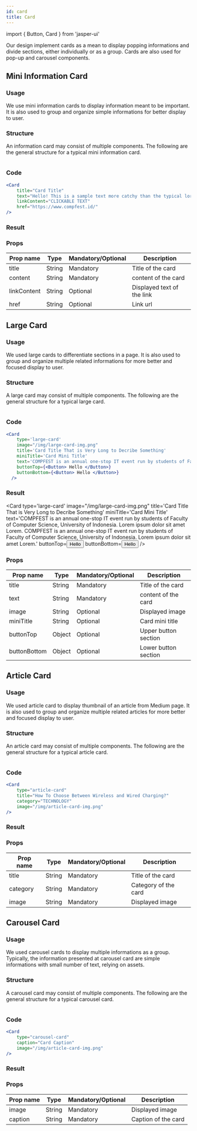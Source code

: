 ```yaml
---
id: card
title: Card
---
```

import { Button, Card } from 'jasper-ui'

Our design implement cards as a mean to display popping informations and divide sections, either individually or as a group. Cards are also used for pop-up and carousel components.

## Mini Information Card

### Usage
We use mini information cards to display information meant to be important. It is also used to group and organize simple informations for better display to user.

### Structure
An information card may consist of multiple components. The following are the general structure for a typical mini information card.

<img src='/img/card-example.svg' alt=''/>

### Code
```jsx
<Card
    title="Card Title"
    text="Hello! This is a sample text more catchy than the typical lorem ipsum text"
    linkContent="CLICKABLE TEXT"
    href="https://www.compfest.id/"
/>
```

### Result
<Card
    title="Card Title"
    text="Hello! This is a sample text more catchy than the typical lorem ipsum text"
    linkContent="CLICKABLE TEXT"
    href="https://www.compfest.id/"
/>

### Props

| Prop name   | Type   | Mandatory/Optional | Description                |
|-------------|--------|--------------------|----------------------------|
| title       | String | Mandatory          | Title of the card          |
| content     | String | Mandatory          | content of the card        |
| linkContent | String | Optional           | Displayed text of the link |
| href        | String | Optional           | Link url                   |

## Large Card

### Usage
We used large cards to differentiate sections in a page. It is also used to group and organize multiple related informations for more better and focused display to user.

### Structure
A large card may consist of multiple components. The following are the general structure for a typical large card.

<img src='/img/large-card-example.svg' alt=''/>

### Code
```jsx
<Card
    type='large-card'
    image="/img/large-card-img.png"
    title='Card Title That is Very Long to Decribe Something'
    miniTitle='Card Mini Title'
    text='COMPFEST is an annual one-stop IT event run by students of Faculty of Computer Science, University of Indonesia. Lorem ipsum dolor sit amet Lorem. COMPFEST is an annual one-stop IT event run by students of Faculty of Computer Science, University of Indonesia. Lorem ipsum dolor sit amet Lorem.'
    buttonTop={<Button> Hello </Button>}
    buttonBottom={<Button> Hello </Button>}
  />
```

### Result
<Card
    type='large-card'
    image="/img/large-card-img.png"
    title='Card Title That is Very Long to Decribe Something'
    miniTitle='Card Mini Title'
    text='COMPFEST is an annual one-stop IT event run by students of Faculty of Computer Science, University of Indonesia. Lorem ipsum dolor sit amet Lorem. COMPFEST is an annual one-stop IT event run by students of Faculty of Computer Science, University of Indonesia. Lorem ipsum dolor sit amet Lorem.'
    buttonTop=<Button> Hello </Button>
    buttonBottom=<Button> Hello </Button>
/>

### Props
| Prop name    | Type   | Mandatory/Optional | Description          |
|--------------|--------|--------------------|----------------------|
| title        | String | Mandatory          | Title of the card    |
| text         | String | Mandatory          | content of the card  |
| image        | String | Optional           | Displayed image      |
| miniTitle    | String | Optional           | Card mini title      |
| buttonTop    | Object | Optional           | Upper button section |
| buttonBottom | Object | Optional           | Lower button section |

## Article Card

### Usage
We used article card to display thumbnail of an article from Medium page. It is also used to group and organize multiple related articles for more better and focused display to user.

### Structure
An article card may consist of multiple components. The following are the general structure for a typical article card.

<img src='/img/article-card-example.svg' alt=''/>

### Code
```jsx
<Card
    type="article-card"
    title="How To Choose Between Wireless and Wired Charging?"
    category="TECHNOLOGY"
    image="/img/article-card-img.png"
/>
```
### Result
<Card type="article-card" title="How To Choose Between Wireless and Wired Charging?" category="TECHNOLOGY" image="/img/article-card-img.png"/>

### Props

| Prop name | Type   | Mandatory/Optional | Description          |
|-----------|--------|--------------------|----------------------|
| title     | String | Mandatory          | Title of the card    |
| category  | String | Mandatory          | Category of the card |
| image     | String | Mandatory          | Displayed image      |

## Carousel Card

### Usage
We used carousel cards to display multiple informations as a group. Typically, the information presented at carousel card are simple informations with small number of text, relying on assets.

### Structure
A carousel card may consist of multiple components. The following are the general structure for a typical carousel card.

<img src='/img/carousel-card-example.svg' alt=''/>

### Code
```jsx
<Card
    type="carousel-card"
    caption="Card Caption"
    image="/img/article-card-img.png"
/>
```
### Result
<Card
    type="carousel-card"
    caption="Card Caption"
    image="/img/article-card-img.png"
/>

### Props

| Prop name | Type   | Mandatory/Optional | Description         |
|-----------|--------|--------------------|---------------------|
| image     | String | Mandatory          | Displayed image     |
| caption   | String | Mandatory          | Caption of the card |